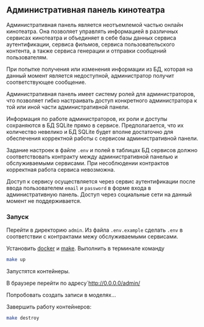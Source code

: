 ## Административная панель кинотеатра

Административная панель является неотъемлемой частью онлайн кинотеатра. Она позволяет управлять информацией в 
различных сервисах кинотеатра и объединяет в себе базы данных сервиса аутентификации, сервиса фильмов, сервиса 
пользовательского контента, а также сервиса генерации и отправки сообщений пользователям.

При попытке получения или изменения информации из БД, которая на данный момент является недоступной, администратор
получит соответствующее сообщение.

Административная панель имеет систему ролей для администраторов, что позволяет гибко настраивать доступ конкретного
администратора к той или иной части административной панели.

Информация по работе администраторов, их роли и доступы сохраняются в БД SQLite прямо в сервисе. Предполагается, 
что их количество невелико и БД SQLite будет вполне достаточно для обеспечения корректной работы с сервисом 
административной панели.

Задание настроек в файле `.env` и полей в таблицах БД сервисов должно соответствовать контракту между административной 
панелью и обслуживаемыми сервисами. При несоблюдении контрактов корректная работа сервиса невозможна.

Доступ к сервису осуществляется через сервис аутентификации после ввода пользователем `email` и `password` в форме
входа в административную панель. Доступ через социальные сети на данный момент не поддерживается.

### Запуск
Перейти в директорию `admin`.
Из файла `.env.example` сделать `.env` в соответствии с контрактами межу обслуживаемыми сервисами.

Установить [docker](https://docs.docker.com/engine/installation/) и [make](https://tilburgsciencehub.com/building-blocks/configure-your-computer/automation-and-workflows/make/).
Выполнить в терминале команду
```bash
make up
```
Запустятся контейнеры.

В браузере перейти по адресу`http://0.0.0.0/admin/

Попробовать создать записи в моделях...

Завершить работу контейнеров:
```bash
make destroy
```

